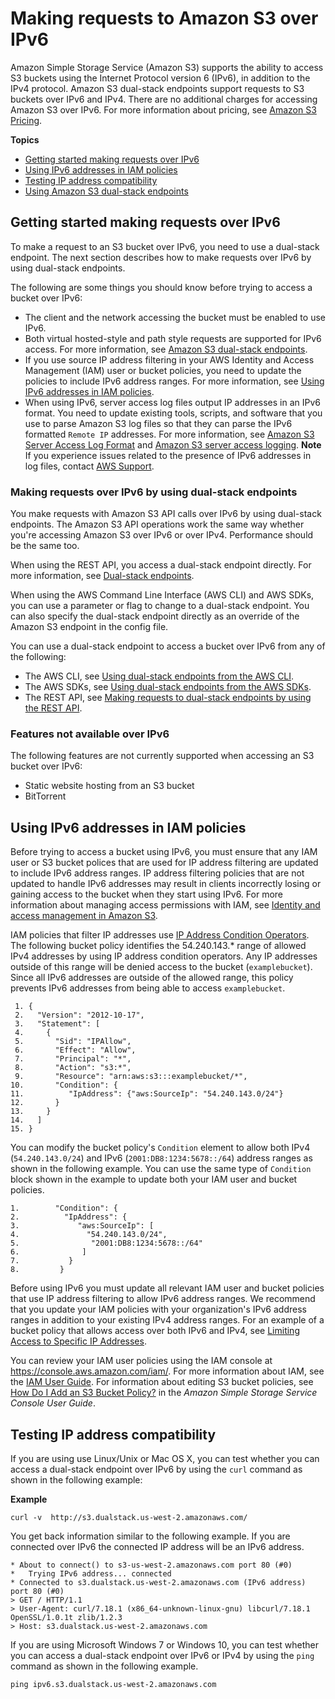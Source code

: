 # Making requests to Amazon S3 over IPv6<a name="ipv6-access"></a>

Amazon Simple Storage Service \(Amazon S3\) supports the ability to access S3 buckets using the Internet Protocol version 6 \(IPv6\), in addition to the IPv4 protocol\. Amazon S3 dual\-stack endpoints support requests to S3 buckets over IPv6 and IPv4\. There are no additional charges for accessing Amazon S3 over IPv6\. For more information about pricing, see [Amazon S3 Pricing](https://aws.amazon.com/s3/pricing/)\.

**Topics**
+ [Getting started making requests over IPv6](#ipv6-access-getting-started)
+ [Using IPv6 addresses in IAM policies](#ipv6-access-iam)
+ [Testing IP address compatibility](#ipv6-access-test-compatabilty)
+ [Using Amazon S3 dual\-stack endpoints](dual-stack-endpoints.md)

## Getting started making requests over IPv6<a name="ipv6-access-getting-started"></a>

To make a request to an S3 bucket over IPv6, you need to use a dual\-stack endpoint\. The next section describes how to make requests over IPv6 by using dual\-stack endpoints\. 

The following are some things you should know before trying to access a bucket over IPv6: 
+ The client and the network accessing the bucket must be enabled to use IPv6\. 
+ Both virtual hosted\-style and path style requests are supported for IPv6 access\. For more information, see [Amazon S3 dual\-stack endpoints](dual-stack-endpoints.md#dual-stack-endpoints-description)\.
+ If you use source IP address filtering in your AWS Identity and Access Management \(IAM\) user or bucket policies, you need to update the policies to include IPv6 address ranges\. For more information, see [Using IPv6 addresses in IAM policies](#ipv6-access-iam)\.
+ When using IPv6, server access log files output IP addresses in an IPv6 format\. You need to update existing tools, scripts, and software that you use to parse Amazon S3 log files so that they can parse the IPv6 formatted `Remote IP` addresses\. For more information, see [Amazon S3 Server Access Log Format](LogFormat.md) and [Amazon S3 server access logging](ServerLogs.md)\. 
**Note**  
If you experience issues related to the presence of IPv6 addresses in log files, contact [AWS Support](https://aws.amazon.com/premiumsupport/)\.

### Making requests over IPv6 by using dual\-stack endpoints<a name="ipv6-access-api"></a>

You make requests with Amazon S3 API calls over IPv6 by using dual\-stack endpoints\. The Amazon S3 API operations work the same way whether you're accessing Amazon S3 over IPv6 or over IPv4\. Performance should be the same too\.

When using the REST API, you access a dual\-stack endpoint directly\. For more information, see [Dual\-stack endpoints](dual-stack-endpoints.md#dual-stack-endpoints-description)\.

When using the AWS Command Line Interface \(AWS CLI\) and AWS SDKs, you can use a parameter or flag to change to a dual\-stack endpoint\. You can also specify the dual\-stack endpoint directly as an override of the Amazon S3 endpoint in the config file\.

You can use a dual\-stack endpoint to access a bucket over IPv6 from any of the following:
+ The AWS CLI, see [Using dual\-stack endpoints from the AWS CLI](dual-stack-endpoints.md#dual-stack-endpoints-cli)\.
+ The AWS SDKs, see [Using dual\-stack endpoints from the AWS SDKs](dual-stack-endpoints.md#dual-stack-endpoints-sdks)\.
+ The REST API, see [Making requests to dual\-stack endpoints by using the REST API](RESTAPI.md#rest-api-dual-stack)\.

### Features not available over IPv6<a name="ipv6-not-supported"></a>

The following features are not currently supported when accessing an S3 bucket over IPv6:
+ Static website hosting from an S3 bucket
+ BitTorrent

## Using IPv6 addresses in IAM policies<a name="ipv6-access-iam"></a>

Before trying to access a bucket using IPv6, you must ensure that any IAM user or S3 bucket polices that are used for IP address filtering are updated to include IPv6 address ranges\. IP address filtering policies that are not updated to handle IPv6 addresses may result in clients incorrectly losing or gaining access to the bucket when they start using IPv6\. For more information about managing access permissions with IAM, see [Identity and access management in Amazon S3](s3-access-control.md)\.

IAM policies that filter IP addresses use [IP Address Condition Operators](https://docs.aws.amazon.com/IAM/latest/UserGuide/reference_policies_elements.html#Conditions_IPAddress)\. The following bucket policy identifies the 54\.240\.143\.\* range of allowed IPv4 addresses by using IP address condition operators\. Any IP addresses outside of this range will be denied access to the bucket \(`examplebucket`\)\. Since all IPv6 addresses are outside of the allowed range, this policy prevents IPv6 addresses from being able to access `examplebucket`\. 

```
 1. {
 2.   "Version": "2012-10-17",
 3.   "Statement": [
 4.     {
 5.       "Sid": "IPAllow",
 6.       "Effect": "Allow",
 7.       "Principal": "*",
 8.       "Action": "s3:*",
 9.       "Resource": "arn:aws:s3:::examplebucket/*",
10.       "Condition": {
11.          "IpAddress": {"aws:SourceIp": "54.240.143.0/24"}
12.       } 
13.     } 
14.   ]
15. }
```

You can modify the bucket policy's `Condition` element to allow both IPv4 \(`54.240.143.0/24`\) and IPv6 \(`2001:DB8:1234:5678::/64`\) address ranges as shown in the following example\. You can use the same type of `Condition` block shown in the example to update both your IAM user and bucket policies\.

```
1.        "Condition": {
2.          "IpAddress": {
3.             "aws:SourceIp": [
4.               "54.240.143.0/24",
5.                "2001:DB8:1234:5678::/64"
6.              ]
7.           }
8.         }
```

Before using IPv6 you must update all relevant IAM user and bucket policies that use IP address filtering to allow IPv6 address ranges\. We recommend that you update your IAM policies with your organization's IPv6 address ranges in addition to your existing IPv4 address ranges\. For an example of a bucket policy that allows access over both IPv6 and IPv4, see [Limiting Access to Specific IP Addresses](example-bucket-policies.md#example-bucket-policies-use-case-3)\.

You can review your IAM user policies using the IAM console at [https://console\.aws\.amazon\.com/iam/](https://console.aws.amazon.com/iam/)\. For more information about IAM, see the [IAM User Guide](https://docs.aws.amazon.com/IAM/latest/UserGuide/)\. For information about editing S3 bucket policies, see [How Do I Add an S3 Bucket Policy?](https://docs.aws.amazon.com/AmazonS3/latest/user-guide/add-bucket-policy.html) in the *Amazon Simple Storage Service Console User Guide*\. 

## Testing IP address compatibility<a name="ipv6-access-test-compatabilty"></a>

If you are using use Linux/Unix or Mac OS X, you can test whether you can access a dual\-stack endpoint over IPv6 by using the `curl` command as shown in the following example:

**Example**  

```
curl -v  http://s3.dualstack.us-west-2.amazonaws.com/
```
You get back information similar to the following example\. If you are connected over IPv6 the connected IP address will be an IPv6 address\.   

```
* About to connect() to s3-us-west-2.amazonaws.com port 80 (#0)
*   Trying IPv6 address... connected
* Connected to s3.dualstack.us-west-2.amazonaws.com (IPv6 address) port 80 (#0)
> GET / HTTP/1.1
> User-Agent: curl/7.18.1 (x86_64-unknown-linux-gnu) libcurl/7.18.1 OpenSSL/1.0.1t zlib/1.2.3
> Host: s3.dualstack.us-west-2.amazonaws.com
```

If you are using Microsoft Windows 7 or Windows 10, you can test whether you can access a dual\-stack endpoint over IPv6 or IPv4 by using the `ping` command as shown in the following example\.

```
ping ipv6.s3.dualstack.us-west-2.amazonaws.com 
```